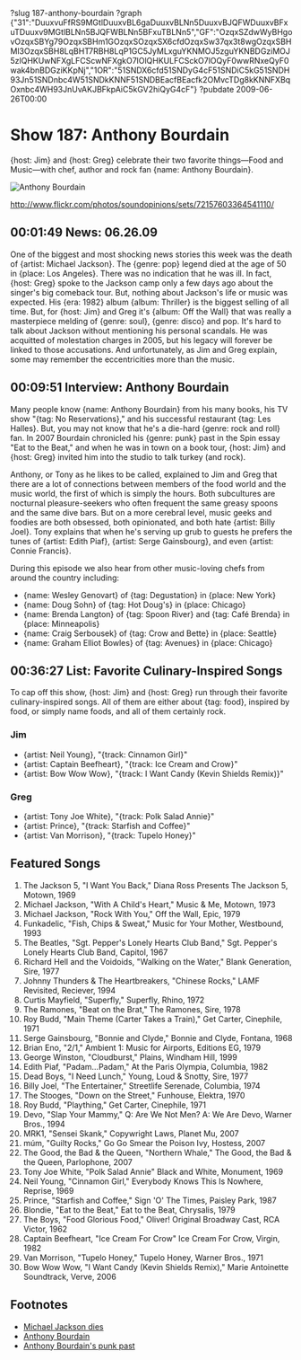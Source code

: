 ?slug 187-anthony-bourdain
?graph {"31":"DuuxvuFfRS9MGtlDuuxvBL6gaDuuxvBLNn5DuuxvBJQFWDuuxvBFxuTDuuxv9MGtlBLNn5BJQFWBLNn5BFxuTBLNn5","GF":"OzqxSZdwWyBHgovOzqxSBYg79OzqxSBHm1GOzqxSOzqxSX6cfdOzqxSw37qx3t8wgOzqxSBHMl3OzqxSBH8LqBHT7RBH8LqP1GC5JyMLxguYKNMOJ5zguYKNBDGziMOJ5zlQHKUwNFXgLFCScwNFXgkO7lOlQHKULFCSckO7lOQyF0wwRNxeQyF0wak4bnBDGziKKpNj","1OR":"51SNDX6cfd51SNDyG4cF51SNDiC5kG51SNDH93Jn51SNDnbc4W51SNDkKNNF51SNDBEacfBEacfk2OMvcTDg8kKNNFXBqOxnbc4WH93JnUvAKJBFkpAiC5kGV2hiQyG4cF"}
?pubdate 2009-06-26T00:00

# Show 187: Anthony Bourdain
{host: Jim} and {host: Greg} celebrate their two favorite things—Food and Music—with chef, author and rock fan {name: Anthony Bourdain}.

![Anthony Bourdain](http://static.soundopinions.org/images/2009/bourdain.jpg)

http://www.flickr.com/photos/soundopinions/sets/72157603364541110/

## 00:01:49 News: 06.26.09
One of the biggest and most shocking news stories this week was the death of {artist: Michael Jackson}. The {genre: pop} legend died at the age of 50 in {place: Los Angeles}. There was no indication that he was ill. In fact, {host: Greg} spoke to the Jackson camp only a few days ago about the singer's big comeback tour. But, nothing about Jackson's life or music was expected. His {era: 1982} album {album: Thriller} is the biggest selling of all time. But, for {host: Jim} and Greg it's {album: Off the Wall} that was really a masterpiece melding of {genre: soul}, {genre: disco} and pop. It's hard to talk about Jackson without mentioning his personal scandals. He was acquitted of molestation charges in 2005, but his legacy will forever be linked to those accusations. And unfortunately, as Jim and Greg explain, some may remember the eccentricities more than the music.

## 00:09:51 Interview: Anthony Bourdain
Many people know {name: Anthony Bourdain} from his many books, his TV show "{tag: No Reservations}," and his successful restaurant {tag: Les Halles}. But, you may not know that he's a die-hard {genre: rock and roll} fan. In 2007 Bourdain chronicled his {genre: punk} past in the Spin essay "Eat to the Beat," and when he was in town on a book tour, {host: Jim} and {host: Greg} invited him into the studio to talk turkey (and rock).

Anthony, or Tony as he likes to be called, explained to Jim and Greg that there are a lot of connections between members of the food world and the music world, the first of which is simply the hours. Both subcultures are nocturnal pleasure-seekers who often frequent the same greasy spoons and the same dive bars. But on a more cerebral level, music geeks and foodies are both obsessed, both opinionated, and both hate {artist: Billy Joel}. Tony explains that when he's serving up grub to guests he prefers the tunes of {artist: Edith Piaf}, {artist: Serge Gainsbourg}, and even {artist: Connie Francis}.

During this episode we also hear from other music-loving chefs from around the country including:

- {name: Wesley Genovart} of {tag: Degustation} in {place: New York}
- {name: Doug Sohn} of {tag: Hot Doug's} in {place: Chicago}
- {name: Brenda Langton} of {tag: Spoon River} and {tag: Café Brenda} in {place: Minneapolis}
- {name: Craig Serbousek} of {tag: Crow and Bette} in {place: Seattle}
- {name: Graham Elliot Bowles} of {tag: Avenues} in {place: Chicago}

## 00:36:27 List: Favorite Culinary-Inspired Songs 
To cap off this show, {host: Jim} and {host: Greg} run through their favorite culinary-inspired songs. All of them are either about {tag: food}, inspired by food, or simply name foods, and all of them certainly rock.

### Jim
- {artist: Neil Young}, "{track: Cinnamon Girl}"
- {artist: Captain Beefheart}, "{track: Ice Cream and Crow}"
- {artist: Bow Wow Wow}, "{track: I Want Candy (Kevin Shields Remix)}"

### Greg
- {artist: Tony Joe White}, "{track: Polk Salad Annie}"
- {artist: Prince}, "{track: Starfish and Coffee}"
- {artist: Van Morrison}, "{track: Tupelo Honey}"

## Featured Songs
1. The Jackson 5, "I Want You Back," Diana Ross Presents The Jackson 5, Motown, 1969
2. Michael Jackson, "With A Child's Heart," Music & Me, Motown, 1973
3. Michael Jackson, "Rock With You," Off the Wall, Epic, 1979
4. Funkadelic, "Fish, Chips & Sweat," Music for Your Mother, Westbound, 1993
5. The Beatles, "Sgt. Pepper's Lonely Hearts Club Band," Sgt. Pepper's Lonely Hearts Club Band, Capitol, 1967
6. Richard Hell and the Voidoids, "Walking on the Water," Blank Generation, Sire, 1977
7. Johnny Thunders & The Heartbreakers, "Chinese Rocks," LAMF Revisited, Reciever, 1994
8. Curtis Mayfield, "Superfly," Superfly, Rhino, 1972
9. The Ramones, "Beat on the Brat," The Ramones, Sire, 1978
10. Roy Budd, "Main Theme (Carter Takes a Train)," Get Carter, Cinephile, 1971
11. Serge Gainsbourg, "Bonnie and Clyde," Bonnie and Clyde, Fontana, 1968
12. Brian Eno, "2/1," Ambient 1: Music for Airports, Editions EG, 1979
13. George Winston, "Cloudburst," Plains, Windham Hill, 1999
14. Edith Piaf, "Padam...Padam," At the Paris Olympia, Columbia, 1982
15. Dead Boys, "I Need Lunch," Young, Loud & Snotty, Sire, 1977
16. Billy Joel, "The Entertainer," Streetlife Serenade, Columbia, 1974
17. The Stooges, "Down on the Street," Funhouse, Elektra, 1970
18. Roy Budd, "Plaything," Get Carter, Cinephile, 1971
19. Devo, "Slap Your Mammy," Q: Are We Not Men? A: We Are Devo, Warner Bros., 1994
20. MRK1, "Sensei Skank," Copywright Laws, Planet Mu, 2007
21. múm, "Guilty Rocks," Go Go Smear the Poison Ivy, Hostess, 2007
22. The Good, the Bad & the Queen, "Northern Whale," The Good, the Bad & the Queen, Parlophone, 2007
25. Tony Joe White, "Polk Salad Annie" Black and White, Monument, 1969
26. Neil Young, "Cinnamon Girl," Everybody Knows This Is Nowhere, Reprise, 1969
27. Prince, "Starfish and Coffee," Sign 'O' The Times, Paisley Park, 1987
23. Blondie, "Eat to the Beat," Eat to the Beat, Chrysalis, 1979
24. The Boys, "Food Glorious Food," Oliver! Original Broadway Cast, RCA Victor, 1962
28. Captain Beefheart, "Ice Cream For Crow" Ice Cream For Crow, Virgin, 1982
29. Van Morrison, "Tupelo Honey," Tupelo Honey, Warner Bros., 1971
30. Bow Wow Wow, "I Want Candy (Kevin Shields Remix)," Marie Antoinette Soundtrack, Verve, 2006

## Footnotes 
- [Michael Jackson dies](http://www.cnn.com/2009/SHOWBIZ/Music/06/25/michael.jackson/)
- [Anthony Bourdain](http://anthonybourdain.tumblr.com/)
- [Anthony Bourdain's punk past](http://www.spin.com/2007/09/eat-beat/)
